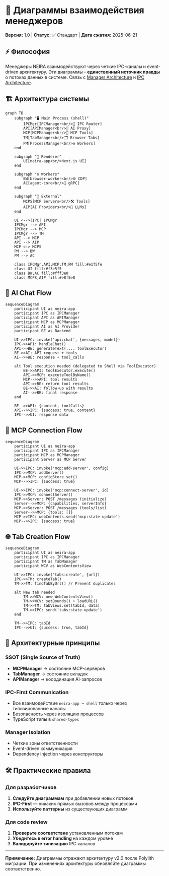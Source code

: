 # 🎯 Диаграммы взаимодействия менеджеров

**Версия:** 1.0 | **Статус:** ✅ Стандарт | **Дата сжатия:** 2025-06-21

## ⚡ Философия

Менеджеры NEIRA взаимодействуют через четкие IPC-каналы и event-driven архитектуру. Эти диаграммы - **единственный источник правды** о потоках данных в системе. Связь с [Manager Architecture](04-manager-architecture.md) и [IPC Architecture](/03-core-concepts/2-shell-core/06-ipc-architecture).

## 🏗️ Архитектура системы

```mermaid
graph TB
    subgraph "🖥️ Main Process (shell)"
        IPCMgr[IPCManager<br/>📡 IPC Router]
        API[APIManager<br/>🤖 AI Proxy]
        MCP[MCPManager<br/>🔌 MCP Tools]
        TM[TabManager<br/>🗂️ Browser Tabs]
        PM[ProcessManager<br/>⚙️ Workers]
    end

    subgraph "🎨 Renderer"
        UI[neira-app<br/>Next.js UI]
    end

    subgraph "⚙️ Workers"
        BW[browser-worker<br/>🌐 CDP]
        AC[agent-core<br/>🤖 gRPC]
    end

    subgraph "🔌 External"
        MCPS[MCP Servers<br/>🛠️ Tools]
        AIP[AI Providers<br/>🧠 LLMs]
    end

    UI <-->|IPC| IPCMgr
    IPCMgr --> API
    IPCMgr --> MCP
    IPCMgr --> TM
    API --> MCP
    API --> AIP
    MCP <-> MCPS
    PM --> BW
    PM --> AC

    class IPCMgr,API,MCP,TM,PM fill:#e1f5fe
    class UI fill:#f3e5f5
    class BW,AC fill:#fff3e0
    class MCPS,AIP fill:#e8f5e8
```

## 💬 AI Chat Flow

```mermaid
sequenceDiagram
    participant UI as neira-app
    participant IPC as IPCManager
    participant API as APIManager
    participant MCP as MCPManager
    participant AI as AI Provider
    participant BE as Backend

    UI->>IPC: invoke('api:chat', {messages, model})
    IPC->>API: handleChat()
    API->>BE: generateText(..., toolExecutor)
    BE->>AI: API request + tools
    AI-->>BE: response + tool_calls

    alt Tool execution needed (delegated to Shell via ToolExecutor)
        BE->>API: toolExecutor.execute()
        API->>MCP: executeToolByName()
        MCP-->>API: tool results
        API->>BE: return tool results
        BE->>AI: follow-up with results
        AI-->>BE: final response
    end

    BE-->>API: {content, toolCalls}
    API-->>IPC: {success: true, content}
    IPC-->>UI: response data
```

## 🔌 MCP Connection Flow

```mermaid
sequenceDiagram
    participant UI as neira-app
    participant IPC as IPCManager
    participant MCP as MCPManager
    participant Server as MCP Server

    UI->>IPC: invoke('mcp:add-server', config)
    IPC->>MCP: addServer()
    MCP->>MCP: configStore.set()
    MCP-->>IPC: {success: true}

    UI->>IPC: invoke('mcp:connect-server', id)
    IPC->>MCP: connectServer()
    MCP->>Server: POST /messages (initialize)
    Server-->>MCP: {capabilities, serverInfo}
    MCP->>Server: POST /messages (tools/list)
    Server-->>MCP: {tools: []}
    MCP->>IPC: webContents.send('mcp:state-update')
    MCP-->>IPC: {success: true}
```

## 🌐 Tab Creation Flow

```mermaid
sequenceDiagram
    participant UI as neira-app
    participant IPC as IPCManager
    participant TM as TabManager
    participant WCV as WebContentsView

    UI->>IPC: invoke('tabs:create', {url})
    IPC->>TM: createTab()
    TM->>TM: findTabByUrl() // Prevent duplicates

    alt New tab needed
        TM->>WCV: new WebContentsView()
        TM->>WCV: setBounds() + loadURL()
        TM->>TM: tabViews.set(tabId, data)
        TM->>IPC: send('tabs:state-update')
    end

    TM-->>IPC: tabId
    IPC-->>UI: {success: true, tabId}
```

## 🎯 Архитектурные принципы

### SSOT (Single Source of Truth)

- **MCPManager** → состояние MCP-серверов
- **TabManager** → состояние вкладок
- **APIManager** → координация AI-запросов

### IPC-First Communication

- Все взаимодействие `neira-app ↔ shell` только через типизированные каналы
- Безопасность через изоляцию процессов
- TypeScript типы в `shared-types`

### Manager Isolation

- Четкие зоны ответственности
- Event-driven коммуникация
- Dependency injection через конструкторы

## 🛠️ Практические правила

### Для разработчиков

1. **Следуйте диаграммам** при добавлении новых потоков
2. **IPC-First** — никаких прямых вызовов между процессами
3. **Используйте паттерны** из существующих диаграмм

### Для code review

1. **Проверьте соответствие** установленным потокам
2. **Убедитесь в error handling** на каждом уровне
3. **Валидируйте типизацию** IPC каналов

---

**Примечание:** Диаграммы отражают архитектуру v2.0 после Polylith миграции. При изменениях архитектуры обновляйте диаграммы соответственно.
